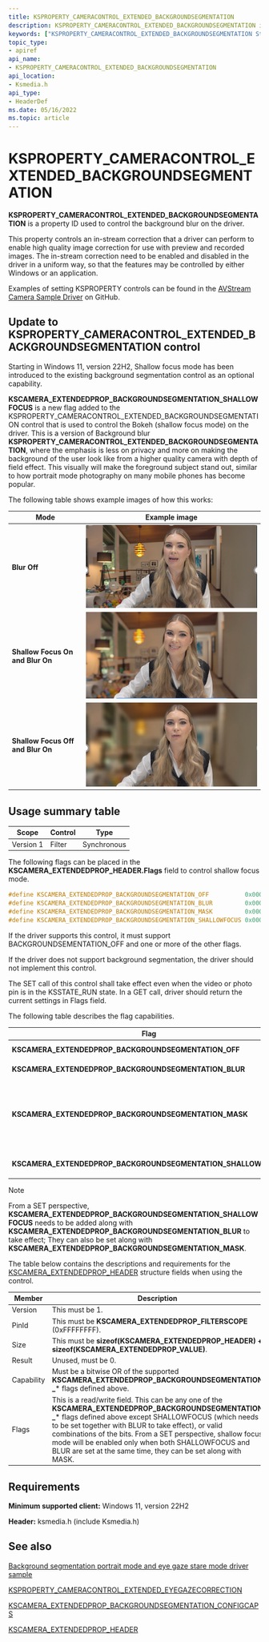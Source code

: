 ```yaml
---
title: KSPROPERTY_CAMERACONTROL_EXTENDED_BACKGROUNDSEGMENTATION
description: KSPROPERTY_CAMERACONTROL_EXTENDED_BACKGROUNDSEGMENTATION is a property ID used to control the background blur on the driver.
keywords: ["KSPROPERTY_CAMERACONTROL_EXTENDED_BACKGROUNDSEGMENTATION Streaming Media Devices"]
topic_type:
- apiref
api_name:
- KSPROPERTY_CAMERACONTROL_EXTENDED_BACKGROUNDSEGMENTATION
api_location:
- Ksmedia.h
api_type:
- HeaderDef
ms.date: 05/16/2022
ms.topic: article
---
```


# KSPROPERTY_CAMERACONTROL_EXTENDED_BACKGROUNDSEGMENTATION

**KSPROPERTY_CAMERACONTROL_EXTENDED_BACKGROUNDSEGMENTATION** is a property ID used to control the background blur on the driver.

This property controls an in-stream correction that a driver can perform to enable high quality image correction for use with preview and recorded images. The in-stream correction need to be enabled and disabled in the driver in a uniform way, so that the features may be controlled by either Windows or an application.

Examples of setting KSPROPERTY controls can be found in the [AVStream Camera Sample Driver](https://github.com/microsoft/Windows-driver-samples/tree/master/avstream/avscamera) on GitHub.

##  Update to KSPROPERTY_CAMERACONTROL_EXTENDED_BACKGROUNDSEGMENTATION control

Starting in Windows 11, version 22H2, Shallow focus mode has been introduced to the existing background segmentation control as an optional capability.

 **KSCAMERA_EXTENDEDPROP_BACKGROUNDSEGMENTATION_SHALLOWFOCUS** is a new flag added to the KSPROPERTY_CAMERACONTROL_EXTENDED_BACKGROUNDSEGMENTATION control that is used to control the Bokeh (shallow focus mode) on the driver. This is a version of Background blur **KSPROPERTY_CAMERACONTROL_EXTENDED_BACKGROUNDSEGMENTATION**, where the emphasis is less on privacy and more on making the background of the user look like from a higher quality camera with depth of field effect. This visually will make the foreground subject stand out, similar to how portrait mode photography on many mobile phones has become popular.

The following table shows example images of how this works:

| Mode | Example image |
|--|--|
| **Blur Off** | ![background segmentation portrait blur off.](images/backgroundsegmentation-portrait-blur-off.png) |
| **Shallow Focus On and Blur On** | ![background segmentation portrait on.](images/backgroundsegmentation-portrait-on.png) |
| **Shallow Focus Off and Blur On** | ![background segmentation blur on.](images/backgroundsegmentation-blur-on.png) |

## Usage summary table

| Scope | Control | Type |
|--|--|--|
| Version 1 | Filter | Synchronous |

The following flags can be placed in the **KSCAMERA_EXTENDEDPROP_HEADER.Flags** field to control shallow focus mode.

```cpp
#define KSCAMERA_EXTENDEDPROP_BACKGROUNDSEGMENTATION_OFF          0x0000000000000000
#define KSCAMERA_EXTENDEDPROP_BACKGROUNDSEGMENTATION_BLUR         0x0000000000000001
#define KSCAMERA_EXTENDEDPROP_BACKGROUNDSEGMENTATION_MASK         0x0000000000000002
#define KSCAMERA_EXTENDEDPROP_BACKGROUNDSEGMENTATION_SHALLOWFOCUS 0x0000000000000004
```

If the driver supports this control, it must support BACKGROUNDSEMENTATION_OFF and one or more of the other flags.

If the driver does not support background segmentation, the driver should not implement this control.

The SET call of this control shall take effect even when the video or photo pin is in the KSSTATE_RUN state. In a GET call, driver should return the current settings in Flags field.

The following table describes the flag capabilities.

| Flag | Description |
|--|--|
| **KSCAMERA_EXTENDEDPROP_BACKGROUNDSEGMENTATION_OFF** | This is a mandatory capability. When specified, the background segmentation is disabled in the driver. This is the default value. |
| **KSCAMERA_EXTENDEDPROP_BACKGROUNDSEGMENTATION_BLUR** | This is an optional capability. When specified, background blur is enabled in the driver and applies to frame if possible. |
| **KSCAMERA_EXTENDEDPROP_BACKGROUNDSEGMENTATION_MASK** | This is an optional capability. When specified, background mask metadata production is enabled in the driver (if possible given the MediaType used as expressed via the set of KSPROPERTY_CAMERACONTROL_EXTENDED_ BACKGROUNDSEGMENTATION_CONFIGCAPS returned in the *Size* field of the KSCAMERA_EXTENDEDPROP_HEADER). Note that this can be supported not only for color cameras but also depth and IR cameras. |
| **KSCAMERA_EXTENDEDPROP_BACKGROUNDSEGMENTATION_SHALLOWFOCUS** | This is an optional capability. When specified together with KSCAMERA_EXTENDEDPROP_BACKGROUNDSEGMENTATION_BLUR , the shallow focus is enabled in the driver. |

> [!NOTE]
> From a SET perspective, **KSCAMERA_EXTENDEDPROP_BACKGROUNDSEGMENTATION_SHALLOWFOCUS** needs to be added along with **KSCAMERA_EXTENDEDPROP_BACKGROUNDSEGMENTATION_BLUR** to take effect;  They can also be set along with **KSCAMERA_EXTENDEDPROP_BACKGROUNDSEGMENTATION_MASK**.

The table below contains the descriptions and requirements for the [KSCAMERA_EXTENDEDPROP_HEADER](/windows-hardware/drivers/ddi/content/ksmedia/ns-ksmedia-tagkscamera_extendedprop_header) structure fields when using the control.

| Member | Description |
|--|--|
| Version | This must be 1. |
| PinId | This must be **KSCAMERA_EXTENDEDPROP_FILTERSCOPE** (0xFFFFFFFF). |
| Size | This must be **sizeof(KSCAMERA_EXTENDEDPROP_HEADER) + sizeof(KSCAMERA_EXTENDEDPROP_VALUE)**. |
| Result | Unused, must be 0. |
| Capability | Must be a bitwise OR of the supported **KSCAMERA_EXTENDEDPROP_BACKGROUNDSEGMENTATION _*** flags defined above. |
| Flags | This is a read/write field. This can be any one of the **KSCAMERA_EXTENDEDPROP_BACKGROUNDSEGMENTATION _*** flags defined above except SHALLOWFOCUS (which needs to be set together with BLUR to take effect), or valid combinations of the bits. From a SET perspective, shallow focus mode will be enabled only when both SHALLOWFOCUS and BLUR are set at the same time, they can be set along with MASK.|

## Requirements

**Minimum supported client:** Windows 11, version 22H2

**Header:** ksmedia.h (include Ksmedia.h)

## See also

[Background segmentation portrait mode and eye gaze stare mode driver sample](background-segmentation-portrait-mode-eye-gaze-stare-mode-driver-sample.md)

[KSPROPERTY_CAMERACONTROL_EXTENDED_EYEGAZECORRECTION](ksproperty-cameracontrol-extended-eyegazecorrection.md)

[KSCAMERA_EXTENDEDPROP_BACKGROUNDSEGMENTATION_CONFIGCAPS](/windows-hardware/drivers/ddi/ksmedia/ns-ksmedia-kscamera_extendedprop_backgroundsegmentation_configcaps)

[KSCAMERA_EXTENDEDPROP_HEADER](/windows-hardware/drivers/ddi/ksmedia/ns-ksmedia-tagkscamera_extendedprop_header)